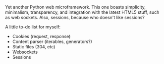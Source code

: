 Yet another Python web microframework. This one boasts simplicity, minimalism, transparency, and integration with the latest HTML5 stuff, such as web sockets. Also, sessions, because who doesn't like sessions?

A little to-do list for myself:

- Cookies (request, response)
- Content parser (iterables, generators?)
- Static files (304, etc)
- Websockets
- Sessions
